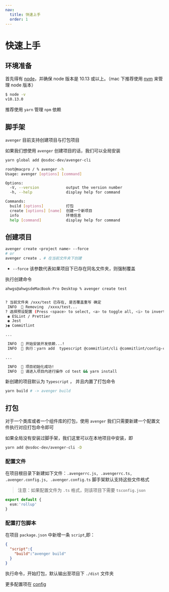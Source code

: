```yaml
---
nav:
  title: 快速上手
  order: 1
---
```


# 快速上手


## 环境准备

首先得有 [node](https://nodejs.org/en/)，并确保 node 版本是 10.13 或以上。（mac 下推荐使用 [nvm](https://github.com/creationix/nvm) 来管理 node 版本）

```bash
$ node -v
v10.13.0
```

推荐使用 `yarn` 管理 `npm` 依赖

## 脚手架

`avenger` 目前支持创建项目与打包项目

如果我们想使用 `avenger` 创建项目的话，我们可以全局安装

```bash
yarn global add @osdoc-dev/avenger-cli 
```

```bash
root@macpro / % avenger -h
Usage: avenger [options] [command]

Options:
  -V, --version            output the version number
  -h, --help               display help for command

Commands:
  build [options]          打包
  create [options] [name]  创建一个新项目
  info                     环境信息
  help [command]           display help for command
```

## 创建项目

```bash
avenger create <project name> --force
# or
avenger create . # 在当前文件夹下创建
```

- `--force` 该参数代表如果项目下已存在同名文件夹，则强制覆盖

执行创建命令

```bash
ahwgs@ahwgsdeMacBook-Pro Desktop % avenger create test


? 当前文件夹 /xxx/test 已存在, 是否覆盖重写 确定
 INFO  🌈 Removing  /xxxx/test...
? 选择预设配置 (Press <space> to select, <a> to toggle all, <i> to invert select? 选择预设配置 
 ◉ ESLint / Prettier
 ◉ Jest
❯◉ Commitlint

...

 INFO  🌈 开始安装开发依赖...! 
 INFO  🌈 执行：yarn add  typescript @commitlint/cli @commitlint/config-conventional husky commitizen cz-customizable @osdoc-dev/eslint-config-preset-prettier lint-staged @osdoc-dev/eslint-config-preset-ts prettier jest ts-jest @types/jest @osdoc-dev/avenger-cli -D

...

 INFO  🌈 项目初始化成功!
 INFO  🌈 请进入项目内进行操作 cd test && yarn install
```

新创建的项目默认为 `Typescript` ， 并且内置了打包命令

```bash
yarn build # -> avenger build
```

## 打包

对于一个类库或者一个组件库的打包，使用 `avenger` 我们只需要新建一个配置文件执行对应打包命令即可

如果全局没有安装过脚手架，我们这里可以在本地项目中安装，即

```bash
yarn add @osdoc-dev/avenger-cli -D
```

### 配置文件

在项目根目录下新建如下文件：`.avengerrc.js, .avengerrc.ts, .avenger.config.js, .avenger.config.ts` 脚手架默认支持这些文件格式

> 注意：如果配置文件为 `.ts` 格式，则该项目下需要 `tsconfig.json`

```typescript
export default {
  esm:'rollup'
}
```

### 配置打包脚本

在项目 `package.json` 中新增一条 `script`,即：

```json
{
  "script":{
    "build":"avenger build"
  }
}
```

执行命令，开始打包，默认输出至项目下 `./dist` 文件夹

更多配置项在 [config](./config)